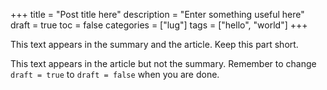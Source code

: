 +++
title = "Post title here"
description = "Enter something useful here"
draft = true
toc = false
categories = ["lug"]
tags = ["hello", "world"]
+++

This text appears in the summary and the article. Keep this part short.

<!--more-->

This text appears in the article but not the summary.
Remember to change `draft = true` to `draft = false` when you are done.
